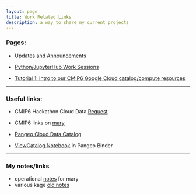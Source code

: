 ```yaml
---
layout: page
title: Work Related Links
description: a way to share my current projects
---
```


### Pages:
- [Updates and Announcements](index.html)

- [Python/JupyterHub Work Sessions](pages/sessions.html)

- [Tutorial 1: Intro to our CMIP6 Google Cloud catalog/compute resources ](pages/tutorial1.html)

--------------
### Useful links:

- CMIP6 Hackathon Cloud Data [Request](https://docs.google.com/forms/d/e/1FAIpQLScFjA5IddqBs2Rc0xGbzn32NPq12TKr-b-8KGtXWyNDK5sJCg/viewform)

- CMIP6 links on [mary](http://mary.ldeo.columbia.edu:8080/CMIP6)

- [Pangeo Cloud Data Catalog](https://pangeo-data.github.io/pangeo-datastore)

- [ViewCatalog Notebook](https://binder.pangeo.io/v2/gh/naomi-henderson/CMIP6-qgrid/master) in Pangeo Binder


--------------
### My notes/links
- operational [notes](pages/mary.html) for mary
- various kage [old notes](http://kage.ldeo.columbia.edu/notes/) 
